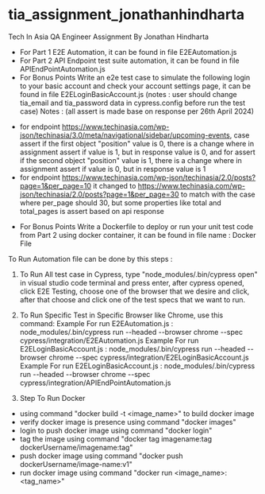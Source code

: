# tia_assignment_jonathanhindharta
Tech In Asia QA Engineer Assignment By Jonathan Hindharta

- For Part 1 E2E Automation, it can be found in file E2EAutomation.js
- For Part 2 API Endpoint test suite automation, it can be found in file APIEndPointAutomation.js
- For Bonus Points Write an e2e test case to simulate the following login to your basic account and check your account settings page, it can be found in file E2ELoginBasicAccount.js (notes : user should change tia_email and tia_password data in cypress.config before run the test case)
Notes : (all assert is made base on response per 26th April 2024)
* for endpoint https://www.techinasia.com/wp-json/techinasia/3.0/meta/navigational/sidebar/upcoming-events, case assert if the first object "position" value is 0, there is a change where in assignment assert if value is 1, but in response value is 0, and for assert if the second object "position" value is 1, there is a change where in assignment assert if value is 0, but in response value is 1
* for endpoint https://www.techinasia.com/wp-json/techinasia/2.0/posts?page=1&per_page=10 it changed to https://www.techinasia.com/wp-json/techinasia/2.0/posts?page=1&per_page=30 to match with the case where per_page should 30, but some properties like total and total_pages is assert based on api response
- For Bonus Points Write a Dockerfile to deploy or run your unit test code from Part 2 using docker
container, it can be found in file name : Docker File

To Run Automation file can be done by this steps :
1. To Run All test case in Cypress, type "node_modules/.bin/cypress open" in visual studio code terminal and press enter, after cypress opened, click E2E Testing, choose one of the browser that we desire and click, after that choose and click one of the test specs that we want to run.
2. To Run Specific Test in Specific Browser like Chrome, use this command:
Example For run E2EAutomation.js :
node_modules/.bin/cypress run --headed --browser chrome --spec cypress/integration/E2EAutomation.js
Example For run E2ELoginBasicAccount.js :
node_modules/.bin/cypress run --headed --browser chrome --spec cypress/integration/E2ELoginBasicAccount.js
Example For run E2ELoginBasicAccount.js :
node_modules/.bin/cypress run --headed --browser chrome --spec cypress/integration/APIEndPointAutomation.js

3. Step To Run Docker
- using command "docker build -t <image_name>" to build docker image
- verify docker image is presence using command "docker images"
- login to push docker image using command "docker login"
- tag the image using command "docker tag imagename:tag dockerUsername/imagename:tag"
- push docker image using command "docker push dockerUsername/image-name:v1"
- run docker image using command "docker run <image_name>:<tag_name>"